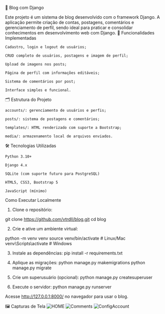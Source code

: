📝 Blog com Django

Este projeto é um sistema de blog desenvolvido com o framework Django. A aplicação permite criação de contas, postagens, comentários e gerenciamento de perfil, sendo ideal para praticar e consolidar conhecimentos em desenvolvimento web com Django.
🔧 Funcionalidades Implementadas

    Cadastro, login e logout de usuários;

    CRUD completo de usuários, postagens e imagem de perfil;

    Upload de imagens nos posts;

    Página de perfil com informações editáveis;

    Sistema de comentários por post;

    Interface simples e funcional.

🗂 Estrutura do Projeto

    accounts/: gerenciamento de usuários e perfis;

    posts/: sistema de postagens e comentários;

    templates/: HTML renderizado com suporte a Bootstrap;

    media/: armazenamento local de arquivos enviados.

🛠 Tecnologias Utilizadas

    Python 3.10+

    Django 4.x

    SQLite (com suporte futuro para PostgreSQL)

    HTML5, CSS3, Bootstrap 5

    JavaScript (mínimo)



Como Executar Localmente

1. Clone o repositório:

  git clone https://github.com/vtrdll/blog.git
  cd blog

2. Crie e ative um ambiente virtual:

python -m venv venv
  source venv/bin/activate  # Linux/Mac
  venv\Scripts\activate     # Windows

3. Instale as dependências:
  pip install -r requirements.txt

4. Aplique as migrações:
  python manage.py makemigrations
  python manage.py migrate

5. Crie um superusuário (opcional):
   python manage.py createsuperuser

6. Execute o servidor:
   python manage.py runserver

Acesse http://127.0.0.1:8000/ no navegador para usar o blog.



🖼 Capturas de Tela
![HOME](https://github.com/user-attachments/assets/9d9fa2ee-85d1-4808-884a-18920d9f592d)
![Comments](https://github.com/user-attachments/assets/d6bf5c9f-90d4-46a7-987e-52b3de7f99e8)
![ConfigAccount](https://github.com/user-attachments/assets/e45d6a8c-de2e-480a-b82c-4f050a5c0267)
































    
